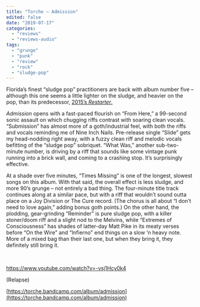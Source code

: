 ```yaml
---
title: "Torche – Admission"
edited: false
date: "2019-07-17"
categories:
  - "reviews"
  - "reviews-audio"
tags:
  - "grunge"
  - "punk"
  - "review"
  - "rock"
  - "sludge-pop"
---
```


Florida’s finest “sludge pop” practitioners are back with album number five – although this one seems a little lighter on the sludge, and heavier on the pop, than its predecessor, [2015’s _Restarter_.](https://hellbound.ca/2015/02/torche-restarter/)

_Admission_ opens with a fast-paced flourish on “From Here,” a 99-second sonic assault on which chugging riffs contrast with soaring clean vocals. “Submission” has almost more of a goth/industrial feel, with both the riffs and vocals reminding me of Nine Inch Nails. Pre-release single “Slide” gets my head-nodding right away, with a fuzzy clean riff and melodic vocals befitting of the “sludge pop” sobriquet. “What Was,” another sub-two-minute number, is driving by a riff that sounds like some vintage punk running into a brick wall, and coming to a crashing stop. It’s surprisingly effective.

At a shade over five minutes, “Times Missing” is one of the longest, slowest songs on this album. With that said, the overall effect is less sludge, and more 90’s grunge – not entirely a bad thing. The four-minute title track continues along at a similar pace, but with a riff that wouldn’t sound outta place on a Joy Division or The Cure record. (The chorus is all about “I don’t need to love again,” adding bonus goth points.) On the other hand, the plodding, gear-grinding “Reminder” is pure sludge pop, with a killer stoner/doom riff and a slight nod to the Melvins, while “Extremes of Consciousness” has shades of latter-day Matt Pike in its meaty verses before “On the Wire” and “Infierno” end things on a slow ‘n heavy note. More of a mixed bag than their last one, but when they bring it, they definitely still bring it.

 

https://www.youtube.com/watch?v=-vsj1Hcy0k4

(Relapse)

[https://torche.bandcamp.com/album/admission](https://torche.bandcamp.com/album/admission)
